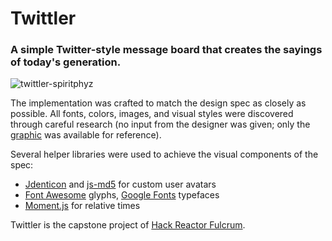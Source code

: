 # Twittler

### A simple Twitter-style message board that creates the sayings of today's generation.
![twittler-spiritphyz](https://cloud.githubusercontent.com/assets/7908723/18156160/0c898122-6fc9-11e6-857d-589adce1f223.gif)

The implementation was crafted to match the design spec as closely as possible. All fonts, colors, images, and visual styles were discovered through careful research (no input from the designer was given; only the [graphic](https://github.com/spiritphyz/Fulcrum-Twittler/blob/master/design-spec/design-spec.png) was available for reference).

Several helper libraries were used to achieve the visual components of the spec:
 * [Jdenticon](https://github.com/dmester/jdenticon) and [js-md5](https://github.com/emn178/js-md5) for custom user avatars
 * [Font Awesome](https://github.com/FortAwesome/Font-Awesome) glyphs, [Google Fonts](https://fonts.google.com/) typefaces
 * [Moment.js](https://github.com/moment/moment) for relative times

Twittler is the capstone project of [Hack Reactor Fulcrum](http://fulcrum.reactorcore.com/).